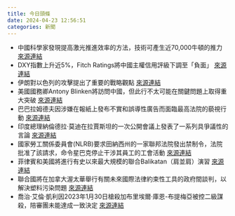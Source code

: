 ```yaml
---
title: 今日頭條
date: 2024-04-23 12:56:51
categories: 新聞            
---
```

- 中國科學家發現提高激光推進效率的方法，技術可產生近70,000牛頓的推力 [來源連結](https://asiatimes.com/2024/04/china-closing-in-on-laser-propelled-fast-stealth-subs/)
- DXY指數上升近5%，Fitch Ratings將中國主權信用評級下調至「負面」 [來源連結](https://asiatimes.com/2024/04/yuan-internationalization-drive-hits-a-local-speed-bump/)
- 伊朗對以色列的攻擊提出了重要的戰略觀點 [來源連結](https://asiatimes.com/2024/04/irans-north-koreanization-gambit/)
- 美國國務卿Antony Blinken將訪問中國，但此行不太可能在關鍵問題上取得重大突破 [來源連結](https://www.japantimes.co.jp/news/2024/04/23/asia-pacific/politics/antony-blinken-china-visit-preview/)
- 巴巴拉姆德夫因涉嫌在報紙上發布不實和誤導性廣告而面臨最高法院的藐視行動 [來源連結](https://www.thehindu.com/news/national/patanjali-advertisements-case-supreme-court-asks-patanjali-baba-ramdev-to-produce-originals-of-public-apologies-published-in-newspapers/article68097140.ece)
- 印度總理納倫德拉·莫迪在拉賈斯坦的一次公開會議上發表了一系列具爭議性的言論 [來源連結](https://www.thehindu.com/data/a-fact-check-on-modis-speech-in-rajasthan-about-muslims-and-manmohan-singh/article68095954.ece)
- 國家勞工關係委員會(NLRB)要求田納西州的一家聯邦法院發出禁制令，法院批准了該請求，命令星巴克停止干涉其員工的工會活動 [來源連結](https://www.npr.org/2024/04/23/1226955737/starbucks-supreme-court-union-organizing-labor-injunctions-nlrb)
- 菲律賓和美國將進行有史以來最大規模的聯合Balikatan（肩並肩）演習 [來源連結](https://asiatimes.com/2024/04/philippines-arms-up-a-two-front-pushback-on-china/)
- 聯合國將在加拿大渥太華舉行有關未來國際法律約束性工具的政府間談判，以解決塑料污染問題 [來源連結](https://www.theguardian.com/environment/2024/apr/23/world-must-come-together-to-tackle-plastic-pollution-says-chair-of-un-talks)
- 喬治·艾倫·凱利因2023年1月30日槍殺加布里埃爾·庫恩-布提梅亞被控二級謀殺，陪審團未能達成一致決定 [來源連結](https://www.npr.org/2024/04/23/1246547124/mistrial-arizona-rancher-accused-of-killing-mexican-migrant)



